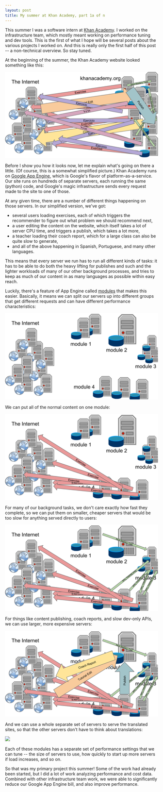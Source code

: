 ```yaml
---
layout: post
title: My summer at Khan Academy, part 1a of n
---
```


This summer I was a software intern at [Khan Academy](https://khanacademy.org).  I worked on the infrastructure team, which mostly meant working on performance tuning and dev tools.  This is the first of what I hope will be several posts about the various projects I worked on.  And this is really only the first half of this post -- a non-technical overview.  So stay tuned.

At the beginning of the summer, the Khan Academy website looked something like this:

![](/files/ka-before.svg)

Before I show you how it looks now, let me explain what's going on there a little.  (Of course, this is a somewhat simplified picture.)  Khan Academy runs on [Google App Engine](https://developers.google.com/appengine/), which is Google's flavor of platform-as-a-service.  Our site runs on hundreds of separate servers, each running the same (python) code, and Google's magic infrastructure sends every request made to the site to one of those.

At any given time, there are a number of different things happening on those servers.  In our simplified version, we've got:

* several users loading exercises, each of which triggers the recommender to figure out what problem we should recommend next,
* a user editing the content on the website, which itself takes a lot of server CPU time, and triggers a publish, which takes a lot more,
* a teacher loading their coach report, which for a large class can also be quite slow to generate,
* and all of the above happening in Spanish, Portuguese, and many other languages.

This means that every server we run has to run all different kinds of tasks: it has to be able to do both the heavy lifting for publishes and such and the lighter workloads of many of our other background processes, and tries to keep as much of our content in as many languages as possible within easy reach.

Luckily, there's a feature of App Engine called [modules](https://developers.google.com/appengine/docs/python/modules/) that makes this easier.  Basically, it means we can split our servers up into different groups that get different requests and can have different performance characteristics:

![](/files/ka-after-1.svg)

We can put all of the normal content on one module:

![](/files/ka-after-2.svg)

For many of our background tasks, we don't care exactly how fast they complete, so we can put them on smaller, cheaper servers that would be too slow for anything served directly to users:

![](/files/ka-after-3.svg)

For things like content publishing, coach reports, and slow dev-only APIs, we can use larger, more expensive servers:

![](/files/ka-after-4.svg)

And we can use a whole separate set of servers to serve the translated sites, so that the other servers don't have to think about translations:

![](/files/ka-after-5.svg)

Each of these modules has a separate set of performance settings that we can tune -- the size of servers to use, how quickly to start up more servers if load increases, and so on.

So that was my primary project this summer!  Some of the work had already been started, but I did a lot of work analyzing performance and cost data.  Combined with other infrastructure team work, we were able to significantly reduce our Google App Engine bill, and also improve performance.
